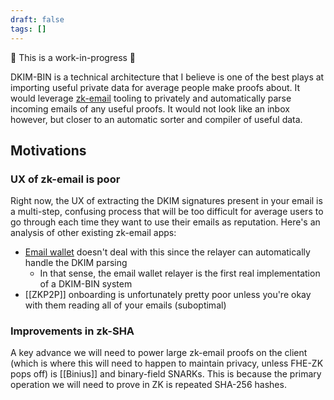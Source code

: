 ```yaml
---
draft: false
tags: []
---
```

🚧 This is a work-in-progress 🚧

DKIM-BIN is a technical architecture that I believe is one of the best plays at importing useful private data for average people make proofs about. It would leverage [zk-email](https://github.com/zkemail/zk-email-verify) tooling to privately and automatically parse incoming emails of any useful proofs. It would not look like an inbox however, but closer to an automatic sorter and compiler of useful data.

## Motivations

### UX of zk-email is poor
Right now, the UX of extracting the DKIM signatures present in your email is a multi-step, confusing process that will be too difficult for average users to go through each time they want to use their emails as reputation. Here's an analysis of other existing zk-email apps:
- [Email wallet](https://emailwallet.org/) doesn't deal with this since the relayer can automatically handle the DKIM parsing
	- In that sense, the email wallet relayer is the first real implementation of a DKIM-BIN system
- [[ZKP2P]] onboarding is unfortunately pretty poor unless you're okay with them reading all of your emails (suboptimal)

### Improvements in zk-SHA

A key advance we will need to power large zk-email proofs on the client (which is where this will need to happen to maintain privacy, unless FHE-ZK pops off) is [[Binius]] and binary-field SNARKs. This is because the primary operation we will need to prove in ZK is repeated SHA-256 hashes.

